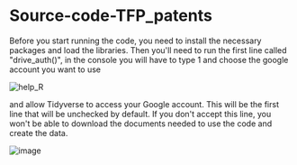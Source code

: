 # Source-code-TFP_patents

Before you start running the code, you need to install the necessary packages and load the libraries.
Then you'll need to run the first line called "drive_auth()", in the console you will have to type 1 and choose the google account you want to use



![help_R](https://github.com/user-attachments/assets/c3b19c2a-decc-481e-83d6-e1abb2b04041)




and allow Tidyverse to access your Google account. This will be the first line that will be unchecked by default.
If you don't accept this line, you won't be able to download the documents needed to use the code and create the data.


![image](https://github.com/user-attachments/assets/5c7dfb3b-5262-404b-a843-59faef836668)

